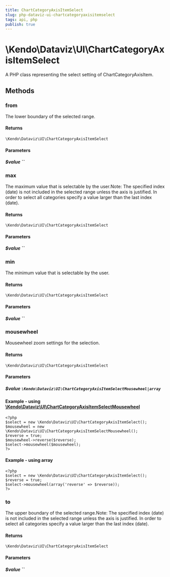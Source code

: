 ```yaml
---
title: ChartCategoryAxisItemSelect
slug: php-dataviz-ui-chartcategoryaxisitemselect
tags: api, php
publish: true
---
```


# \Kendo\Dataviz\UI\ChartCategoryAxisItemSelect

A PHP class representing the select setting of ChartCategoryAxisItem.


## Methods

### from
The lower boundary of the selected range.

#### Returns
`\Kendo\Dataviz\UI\ChartCategoryAxisItemSelect`

#### Parameters

##### $value ``



### max
The maximum value that is selectable by the user.Note: The specified index (date) is not included in the selected range
unless the axis is justified. In order to select all categories specify
a value larger than the last index (date).

#### Returns
`\Kendo\Dataviz\UI\ChartCategoryAxisItemSelect`

#### Parameters

##### $value ``



### min
The minimum value that is selectable by the user.

#### Returns
`\Kendo\Dataviz\UI\ChartCategoryAxisItemSelect`

#### Parameters

##### $value ``



### mousewheel

Mousewheel zoom settings for the selection.

#### Returns
`\Kendo\Dataviz\UI\ChartCategoryAxisItemSelect`

#### Parameters

##### $value `\Kendo\Dataviz\UI\ChartCategoryAxisItemSelectMousewheel|array`


#### Example - using [\Kendo\Dataviz\UI\ChartCategoryAxisItemSelectMousewheel](/api/wrappers/php/Kendo/Dataviz/UI/ChartCategoryAxisItemSelectMousewheel)
    <?php
    $select = new \Kendo\Dataviz\UI\ChartCategoryAxisItemSelect();
    $mousewheel = new \Kendo\Dataviz\UI\ChartCategoryAxisItemSelectMousewheel();
    $reverse = true;
    $mousewheel->reverse($reverse);
    $select->mousewheel($mousewheel);
    ?>

#### Example - using array

    <?php
    $select = new \Kendo\Dataviz\UI\ChartCategoryAxisItemSelect();
    $reverse = true;
    $select->mousewheel(array('reverse' => $reverse));
    ?>

### to
The upper boundary of the selected range.Note: The specified index (date) is not included in the selected range
unless the axis is justified. In order to select all categories specify
a value larger than the last index (date).

#### Returns
`\Kendo\Dataviz\UI\ChartCategoryAxisItemSelect`

#### Parameters

##### $value ``



